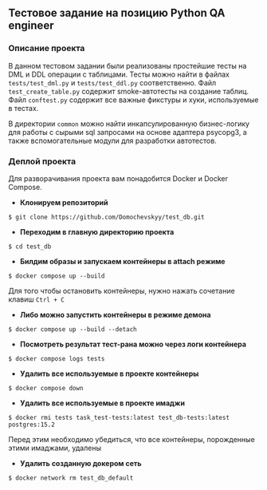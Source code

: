 ## Тестовое задание на позицию Python QA engineer

### Описание проекта

В данном тестовом задании были реализованы простейшие тесты на DML и DDL операции с таблицами.
Тесты можно найти в файлах `tests/test_dml.py` и `tests/test_ddl.py` соответственно.
Файл `test_create_table.py` содержит smoke-автотесты на создание таблиц.
Файл `conftest.py` содержит все важные фикстуры и хуки, используемые в тестах.

В директории `common` можно найти инкапсулированную бизнес-логику для работы с сырыми sql запросами
на основе адаптера psycopg3, а также вспомогательные модули для разработки автотестов.

### Деплой проекта

Для разворачивания проекта вам понадобится Docker и Docker Compose.

+ **Клонируем репозиторий**

```console
$ git clone https://github.com/Domochevskyy/test_db.git
```

+ **Переходим в главную директорию проекта**

```console
$ cd test_db
```

+ **Билдим образы и запускаем контейнеры в attach режиме**

```console
$ docker compose up --build
```

Для того чтобы остановить контейнеры, нужно нажать сочетание клавиш `Ctrl + C`

+ **Либо можно запустить контейнеры в режиме демона**

```console
$ docker compose up --build --detach
```

+ **Посмотреть результат тест-рана можно через логи контейнера**

```console
$ docker compose logs tests
```

+ **Удалить все используемые в проекте контейнеры**

```console
$ docker compose down
```

+ **Удалить все используемые в проекте имаджи**

```console
$ docker rmi tests task_test-tests:latest test_db-tests:latest postgres:15.2
```

Перед этим необходимо убедиться, что все контейнеры, порожденные этими имаджами, удалены

+ **Удалить созданную докером сеть**

```console
$ docker network rm test_db_default
```
